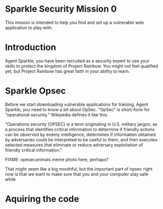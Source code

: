 # Sparkle Security Mission 0

This mission is intended to help you find and set up a vulnerable web
application to play with.

# Introduction

Agent Sparkle, you have been recruited as a security expert to use your skills
to protect the kingdom of Project Rainbow.  You might not feel qualified yet,
but Project Rainbow has great faith in your ability to learn.

# Sparkle Opsec

Before we start downloading vulnerable applications for training, Agent
Sparkle, you need to know a bit about OpSec.  "OpSec" is short-form for
"operational security."  Wikipedia defines it like this:

"Operations security (OPSEC) is a term originating in U.S. military jargon, as
a process that identifies critical information to determine if friendly actions
can be observed by enemy intelligence, determines if information obtained by
adversaries could be interpreted to be useful to them, and then executes
selected measures that eliminate or reduce adversary exploitation of friendly
critical information."

FIXME: opesecanimals meme photo here, perhaps?

That might seem like a big mouthful, but the important part of opsec right now
is that we want to make sure that you and your computer stay safe while 

# Aquiring the code

